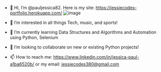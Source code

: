 - 👋 Hi, I’m @pauljessica82. Here is my site: https://jessiecodes-portfolio.herokuapp.com/
![image](https://user-images.githubusercontent.com/51688932/186469093-00a0829b-2b06-4cc5-9b3d-f78a933f7ff7.png)

- 👀 I’m interested in all things Tech, music, and sports! 
- 🌱 I’m currently learning Data Structures and Algorithms and Automation using Python, Selenium
- 💞️ I’m looking to collaborate on new or existing Python projects! 
- 📫 How to reach me: https://www.linkedin.com/in/jessica-paul-a1ba6520b/ or my email: jessiecodes380@gmail.com

<!---
pauljessica82/pauljessica82 is a ✨ special ✨ repository because its `README.md` (this file) appears on your GitHub profile.
You can click the Preview link to take a look at your changes.
--->
